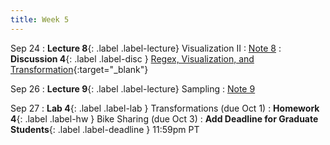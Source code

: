 ```yaml
---
title: Week 5
---
```


Sep 24
: **Lecture 8**{: .label .label-lecture} Visualization II
    : [Note 8](https://ds100.org/course-notes/visualization_2/visualization_2.html)
: **Discussion 4**{: .label .label-disc } [Regex, Visualization, and Transformation](https://drive.google.com/file/d/1shKD3YTk6-pRgMvNMfAn-d6U-X1x4VzH/view?usp=sharing){:target="_blank"}



Sep 26
: **Lecture 9**{: .label .label-lecture} Sampling
    : [Note 9](https://ds100.org/course-notes/sampling/sampling.html)


Sep 27
: **Lab 4**{: .label .label-lab } Transformations (due Oct 1)
: **Homework 4**{: .label .label-hw } Bike Sharing (due Oct 3)
: **Add Deadline for Graduate Students**{: .label .label-deadline } 11:59pm PT